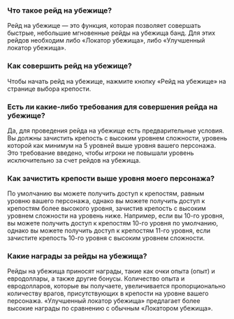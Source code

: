 ### Что такое рейд на убежище?

Рейд на убежище — это функция, которая позволяет совершать быстрые, небольшие мгновенные рейды на убежища банд. Для этих рейдов необходим либо «Локатор убежища», либо «Улучшенный локатор убежища».

### Как совершить рейд на убежище?

Чтобы начать рейд на убежище, нажмите кнопку «Рейд на убежище» на странице выбора крепости.

### Есть ли какие-либо требования для совершения рейда на убежище?

Да, для проведения рейда на убежище есть предварительные условия. Вы должны зачистить крепость с высоким уровнем сложности, уровень которой как минимум на 5 уровней выше уровня вашего персонажа. Это требование введено, чтобы игроки не повышали уровень исключительно за счет рейдов на убежища.

### Как зачистить крепости выше уровня моего персонажа?

По умолчанию вы можете получить доступ к крепостям, равным уровню вашего персонажа, однако вы можете получить доступ к крепостям более высокого уровня, зачистив крепость с высоким уровнем сложности на уровень ниже. Например, если вы 10-го уровня, вы можете получить доступ к крепостям 10-го уровня по умолчанию, однако вы можете получить доступ к крепостям 11-го уровня, если зачистите крепость 10-го уровня с высоким уровнем сложности.

### Какие награды за рейды на убежища?

Рейды на убежища приносят награды, такие как очки опыта (опыт) и евродоллары, а также другие бонусы. Количество опыта и евродолларов, которые вы получаете, увеличивается пропорционально количеству врагов, присутствующих в крепости на уровне вашего персонажа. «Улучшенный локатор убежища» предлагает более высокие награды по сравнению с обычным «Локатором убежища».
